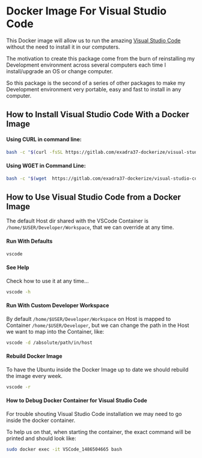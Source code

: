#  Docker Image For Visual Studio Code

This Docker image will allow us to run the amazing [Visual Studio Code](https://code.visualstudio.com) without the need to
install it in our computers.

The motivation to create this package come from the burn of reinstalling my Development environment across several computers each time I install/upgrade an OS or change computer.

So this package is the second of a series of other packages to make my Development environment very portable, easy and fast to
install in any computer.


## How to Install Visual Studio Code With a Docker Image

#### Using CURL in command line:

```bash
bash -c "$(curl -fsSL https://gitlab.com/exadra37-dockerize/visual-studio-code/raw/master/setup/install.sh)"
```

#### Using WGET in Command Line:

```bash
bash -c "$(wget  https://gitlab.com/exadra37-dockerize/visual-studio-code/raw/master/setup/install.sh -O -)"
```

## How to Use Visual Studio Code from a Docker Image

The default Host dir shared with the VSCode Container is `/home/$USER/Developer/Workspace`, that we can override at any time.


#### Run With Defaults

```bash
vscode
```

#### See Help

Check how to use it at any time...

```bash
vscode -h
```

#### Run With Custom Developer Workspace

By default `/home/$USER/Developer/Workspace` on Host is mapped to Container `/home/$USER/Developer`, but we can change the path
 in the Host we want to map into the Container, like:

```bash
vscode -d /absolute/path/in/host
```

#### Rebuild Docker Image

To have the Ubuntu inside the Docker Image up to date we should rebuild the image every week.

```bash
vscode -r
```

#### How to Debug Docker Container for Visual Studio Code

For trouble shouting Visual Studio Code installation we may need to go inside the docker container.

To help us on that, when starting the container, the exact command will be printed and should look like:

```bash
sudo docker exec -it VSCode_1486504665 bash
```
